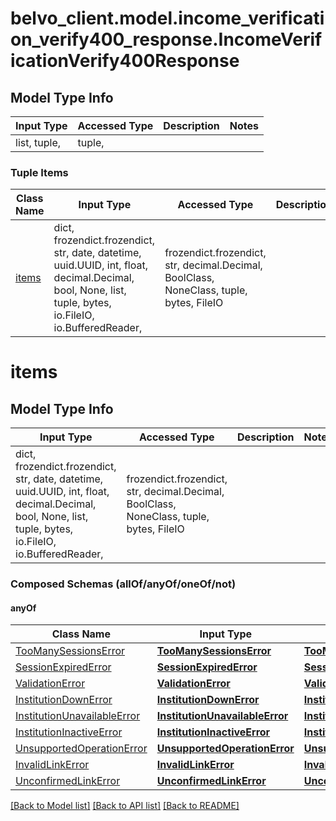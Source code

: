 # belvo_client.model.income_verification_verify400_response.IncomeVerificationVerify400Response

## Model Type Info
Input Type | Accessed Type | Description | Notes
------------ | ------------- | ------------- | -------------
list, tuple,  | tuple,  |  | 

### Tuple Items
Class Name | Input Type | Accessed Type | Description | Notes
------------- | ------------- | ------------- | ------------- | -------------
[items](#items) | dict, frozendict.frozendict, str, date, datetime, uuid.UUID, int, float, decimal.Decimal, bool, None, list, tuple, bytes, io.FileIO, io.BufferedReader,  | frozendict.frozendict, str, decimal.Decimal, BoolClass, NoneClass, tuple, bytes, FileIO |  | 

# items

## Model Type Info
Input Type | Accessed Type | Description | Notes
------------ | ------------- | ------------- | -------------
dict, frozendict.frozendict, str, date, datetime, uuid.UUID, int, float, decimal.Decimal, bool, None, list, tuple, bytes, io.FileIO, io.BufferedReader,  | frozendict.frozendict, str, decimal.Decimal, BoolClass, NoneClass, tuple, bytes, FileIO |  | 

### Composed Schemas (allOf/anyOf/oneOf/not)
#### anyOf
Class Name | Input Type | Accessed Type | Description | Notes
------------- | ------------- | ------------- | ------------- | -------------
[TooManySessionsError](TooManySessionsError.md) | [**TooManySessionsError**](TooManySessionsError.md) | [**TooManySessionsError**](TooManySessionsError.md) |  | 
[SessionExpiredError](SessionExpiredError.md) | [**SessionExpiredError**](SessionExpiredError.md) | [**SessionExpiredError**](SessionExpiredError.md) |  | 
[ValidationError](ValidationError.md) | [**ValidationError**](ValidationError.md) | [**ValidationError**](ValidationError.md) |  | 
[InstitutionDownError](InstitutionDownError.md) | [**InstitutionDownError**](InstitutionDownError.md) | [**InstitutionDownError**](InstitutionDownError.md) |  | 
[InstitutionUnavailableError](InstitutionUnavailableError.md) | [**InstitutionUnavailableError**](InstitutionUnavailableError.md) | [**InstitutionUnavailableError**](InstitutionUnavailableError.md) |  | 
[InstitutionInactiveError](InstitutionInactiveError.md) | [**InstitutionInactiveError**](InstitutionInactiveError.md) | [**InstitutionInactiveError**](InstitutionInactiveError.md) |  | 
[UnsupportedOperationError](UnsupportedOperationError.md) | [**UnsupportedOperationError**](UnsupportedOperationError.md) | [**UnsupportedOperationError**](UnsupportedOperationError.md) |  | 
[InvalidLinkError](InvalidLinkError.md) | [**InvalidLinkError**](InvalidLinkError.md) | [**InvalidLinkError**](InvalidLinkError.md) |  | 
[UnconfirmedLinkError](UnconfirmedLinkError.md) | [**UnconfirmedLinkError**](UnconfirmedLinkError.md) | [**UnconfirmedLinkError**](UnconfirmedLinkError.md) |  | 

[[Back to Model list]](../../README.md#documentation-for-models) [[Back to API list]](../../README.md#documentation-for-api-endpoints) [[Back to README]](../../README.md)

